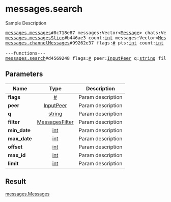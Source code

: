 # messages.search

Sample Description

<pre>
<a href="../constructor/messages.messages">messages.messages</a>#8c718e87 messages:Vector&lt;<a href="../type/Message.md">Message</a>&gt; chats:Vector&lt;<a href="../type/Chat.md">Chat</a>&gt; users:Vector&lt;<a href="../type/User.md">User</a>&gt; = <a href="../type/messages.Messages.md">messages.Messages</a>;
<a href="../constructor/messages.messagesSlice">messages.messagesSlice</a>#b446ae3 count:<a href="../type/int.md">int</a> messages:Vector&lt;<a href="../type/Message.md">Message</a>&gt; chats:Vector&lt;<a href="../type/Chat.md">Chat</a>&gt; users:Vector&lt;<a href="../type/User.md">User</a>&gt; = <a href="../type/messages.Messages.md">messages.Messages</a>;
<a href="../constructor/messages.channelMessages">messages.channelMessages</a>#99262e37 flags:<a href="../type/#.md">#</a> pts:<a href="../type/int.md">int</a> count:<a href="../type/int.md">int</a> messages:Vector&lt;<a href="../type/Message.md">Message</a>&gt; chats:Vector&lt;<a href="../type/Chat.md">Chat</a>&gt; users:Vector&lt;<a href="../type/User.md">User</a>&gt; = <a href="../type/messages.Messages.md">messages.Messages</a>;

---functions---
<a href="../method/messages.search.md">messages.search</a>#d4569248 flags:<a href="../type/#.md">#</a> peer:<a href="../type/InputPeer.md">InputPeer</a> q:<a href="../type/string.md">string</a> filter:<a href="../type/MessagesFilter.md">MessagesFilter</a> min_date:<a href="../type/int.md">int</a> max_date:<a href="../type/int.md">int</a> offset:<a href="../type/int.md">int</a> max_id:<a href="../type/int.md">int</a> limit:<a href="../type/int.md">int</a> = <a href="../type/messages.Messages.md">messages.Messages</a>;</pre>
## Parameters

| Name | Type | Description |
|------|:----:|-------------|
| **flags** | <a href="../type/#.md">#</a> | Param description |
| **peer** | <a href="../type/InputPeer.md">InputPeer</a> | Param description |
| **q** | <a href="../type/string.md">string</a> | Param description |
| **filter** | <a href="../type/MessagesFilter.md">MessagesFilter</a> | Param description |
| **min_date** | <a href="../type/int.md">int</a> | Param description |
| **max_date** | <a href="../type/int.md">int</a> | Param description |
| **offset** | <a href="../type/int.md">int</a> | Param description |
| **max_id** | <a href="../type/int.md">int</a> | Param description |
| **limit** | <a href="../type/int.md">int</a> | Param description |

## Result

<a href="../type/messages.Messages.md">messages.Messages</a>

